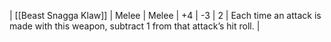 | [[Beast Snagga Klaw]] | Melee | Melee | +4  | -3  | 2   | Each time an attack is made with this weapon, subtract 1 from that attack’s hit roll. | 